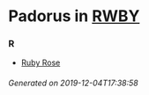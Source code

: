# Padorus in [RWBY](https://myanimelist.net/manga/93675/RWBY)

### R
* [Ruby Rose](https://github.com/shadow578/Project-Padoru/blob/master/table-of-contents/characters/RubyRose.md)

###### Generated on 2019-12-04T17:38:58

